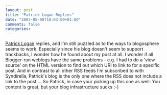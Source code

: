 ```yaml
---
layout: post
title: "Patrick Logan Replies"
date: "2003-05-08T10:03:00+01:00"
comments: false
categories: 
---
```


<p><a href="http://patricklogan.blogspot.com/2003_05_04_patricklogan_archive.html#200259456" title="Making it stick.">Patrick Logan</a> replies, and I'm still puzzled as to the ways to blogosphere seems to work. Especially since his blog doesn't seem to support trackbacks, I wonder how he found about my post at all. I wonder if all Blogger-run weblogs have the same problems - e.g. I had to do a 'view source' on the HTML version to find out which URI to link to for a specific post. And in contrast to all other RSS feeds I'm subscribed to with Syndirella, Patrick's blog is the only one where the RSS does not include a link to the post ... So Patrick, in case your picking up this one as well: You content is great, but your blog infrastructure sucks ;-)</p>

